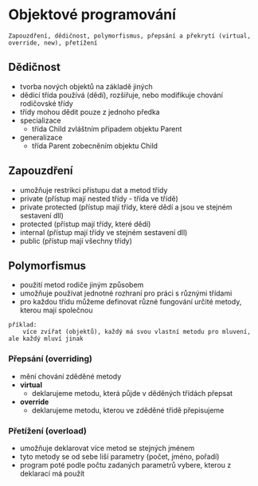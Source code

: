 # Objektové programování

`Zapouzdření, dědičnost, polymorfismus, přepsání a překrytí (virtual, override, new), přetížení`

## Dědičnost

- tvorba nových objektů na základě jiných
- dědící třída používá (dědí), rozšiřuje, nebo modifikuje chování rodičovské třídy
- třídy mohou dědit pouze z jednoho předka
- specializace
  - třída Child zvláštním případem objektu Parent
- generalizace
  - třída Parent zobecněním objektu Child

## Zapouzdření

- umožňuje restrikci přístupu dat a metod třídy
- private (přístup mají nested třídy - třída ve třídě) 
- private protected (přístup mají třídy, které dědí a jsou ve stejném sestavení dll) 
- protected (přístup mají třídy, které dědí) 
- internal (přístup mají třídy ve stejném sestavení dll) 
- public (přístup mají všechny třídy) 

## Polymorfismus

- použití metod rodiče jiným způsobem
- umožňuje používat jednotné rozhraní pro práci s různými třídami
- pro každou třídu můžeme definovat různé fungování určité metody, kterou mají společnou

```
příklad:
    více zvířat (objektů), každý má svou vlastní metodu pro mluvení, ale každý mluví jinak
```

### Přepsání (overriding)

- mění chování zděděné metody
- **virtual**
  - deklarujeme metodu, která půjde v děděných třídách přepsat
- **override**
  - deklarujeme metodu, kterou ve zděděné třidě přepisujeme

### Přetížení (overload)

- umožňuje deklarovat více metod se stejných jménem
- tyto metody se od sebe liší parametry (počet, jméno, pořadí)
- program poté podle počtu zadaných parametrů vybere, kterou z deklarací má použít

